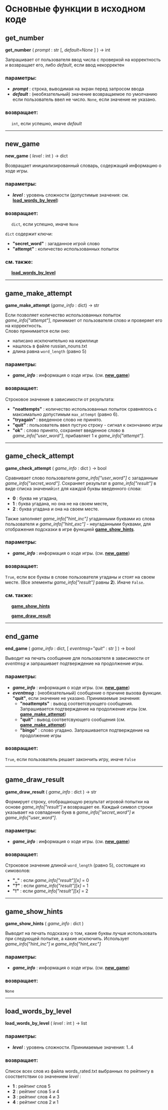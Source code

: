 # Основные функции в исходном коде

## __get_number__
__get_number__ ( _prompt_ : str [, _default=None_ ] ) -> int

Запрашивает от пользователя ввод числа с проверкой на корректность и возвращает его, либо _default_, если ввод некорректен

### параметры:

- ___prompt___ :  строка, выводимая на экран перед запросом ввода
- ___default___ :  (необязательный) значение возвращаемое по умолчанию если пользователь ввел не число. `None`, если значение не указано.


### возвращает:

&nbsp;&nbsp;&nbsp;&nbsp;
`int`, если успешно, иначе _default_

------------------------------------

## __new_game__
__new_game__ ( _level_ : int ) -> dict

Возвращает инициализированный словарь, содержащий информацию о ходе игры.

### параметры:

- ___level___ : уровень сложности (допустимые значения: см. __[load_words_by_level](#load_words_by_level)__)


### возвращает:

&nbsp;&nbsp;&nbsp;&nbsp;
`dict`, если успешно, иначе `None`

`dict` содержит ключи:
- __"secret_word"__ : загаданное игрой слово
- __"attempt"__ : количество использованных попыток

### см. также:

&nbsp;&nbsp;&nbsp;&nbsp;
__[load_words_by_level](#load_words_by_level)__

------------------------------------

## __game_make_attempt__
__game_make_attempt__ (_game_info_ : dict) -> str

Если позволяет количество использованных попыток _game_info["attempt"]_, принимает от пользователя слово и проверяет его на корректность.   
Слово принимается если оно:
- написано исключительно на кириллице
- нашлось в файле russian_nouns.txt
- длина равна `word_length` (равно 5)

### параметры:

- ___game_info___ : информация о ходе игры. (см. __[new_game](#new_game)__)
 

### возвращает:

Строковое значение в зависимости от результата:
- __"noattempts"__ : количество использованных попыток сравнялось с максимально допустимым `max_attempt` (равно 6).
- __"tryagain"__ : введенное слово не принято.
- __"quit"__ : пользователь ввел пустую строку - сигнал к окончанию игры
- __"ok"__ : слово принято, сохраняет введенное слово в _game_info["user_word"]_, прибавляет 1 к _game_info["attempt"]_.

------------------------------------

## __game_check_attempt__
__game_check_attempt__ ( _game_info_ : dict ) -> bool

Сравнивает слово пользователя _game_info["user_word"]_ с загаданным _game_info["secret_word"]_. Сохраняет результат в _game_info["result"]_ в виде списка значений`int` для каждой буквы введенного слова:
- __0__ : буква не угадана,
- __1__ : буква угадана, но она не на своем месте,
- __2__ : буква угадана и она на своем месте.

Также заполняет _game_info["hint_inc"]_ угаданными буквами из слова пользователя и _game_info["hint_exc"]_ - неугаданными буквами, для отображения подсказки в игре функцией __[game_show_hints](#game_show_hints)__.


### параметры:

- ___game_info___ : информация о ходе игры. (см. __[new_game](#new_game)__)


### возвращает:

`True`, если все буквы в слове пользователя угаданы и стоят на своем месте. (Все элементы _game_info["result"]_ равны __2__). Иначе `False`.

### см. также:

&nbsp;&nbsp;&nbsp;&nbsp;
__[game_show_hints](#game_show_hints)__  

&nbsp;&nbsp;&nbsp;&nbsp;
__[game_draw_result](#game_draw_result)__

------------------------------------

## __end_game__ 
__end_game__ ( _game_info_ : dict, [ _eventmsg="quit"_ : str ] ) -> bool

Выводит на печать сообщение для пользователя в зависимости от _eventmsg_ и запрашивает подтверждение на продолжение игры.

### параметры:

- ___game_info___ : информация о ходе игры. (см. __[new_game](#new_game)__)
- ___eventmsg___ : (необязательный) сообщение о причине вызова функции. __"quit"__, если значение не указано. Принимаемые значения:
    - __"noattempts"__ : вывод соответсвующего сообщения. Запрашивается подтверждение на продолжение игры  (см. __[game_make_attempt](#game_make_attempt)__)
    - __"quit"__ : вывод соответсвующего сообщения (см. __[game_make_attempt](#game_make_attempt)__)
    - __"bingo"__ : слово угадано. Запрашивается подтверждение на продолжение игры 

### возвращает:

`True`, если пользователь решает закончить игру, иначе `False`

------------------------------------

## __game_draw_result__
__game_draw_result__ ( _game_info_ : dict ) -> str

Формирует строку, отобращающую результат игровой попытки на основе _game_info["result"]_ и возвращает ее. 
Каждый символ строки указывает на совпадение букв в _game_info["secret_word"]_ и _game_info["user_word"]_.

### параметры:

- ___game_info___ : информация о ходе игры. (см. __[new_game](#new_game)__)

### возвращает:

Строковое значение длиной `word_length` (равно 5), состоящее из симоволов:
- __"_"__ : если _game_info["result"][x]_ = 0
- __"?"__ : если _game_info["result"][x]_ = 1
- __"!"__ : если _game_info["result"][x]_ = 2

------------------------------------

## __game_show_hints__
__game_show_hints__ ( _game_info_ : dict ) 

Выводит на печать подсказку о том, какие буквы лучше использовать при следующей попытке, а какие исключить. Использует _game_info["hint_inc"]_ и _game_info["hint_exc"]_


### параметры:

- ___game_info___ : информация о ходе игры. (см. __[new_game](#new_game)__)


### возвращает:

`None`


------------------------------------

## __load_words_by_level__
__load_words_by_level__ ( _level_ : int ) -> list

### параметры:

- ___level___ : уровень сложности. Принимаемые значения: 1..4

### возвращает:

Список всех слов из файла words_rated.txt выбранных по рейтингу в соостветствии со значением _level_ :

- __1__ : рейтинг слов 5
- __2__ : рейтинг слов 5 и 4
- __3__ : рейтинг слов 4 и 3
- __4__ : рейтинг слов 2 и 1
 
